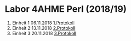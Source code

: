 # Labor 4AHME Perl (2018/19)

1) Einheit 1 06.11.2018 [1.Protokoll](https://github.com/pernim15/protokoll_G2_pernim15_06.11.2018)
2) Einheit 2 13.11.2018 [2.Protokoll](https://github.com/pernim15/protokoll_G2_pernim15_13.11.2018)
3) Einheit 3 20.11.2018 [3.Protokoll](https://github.com/HTLMechatronics/m15-la1-sx/blob/pernim15/protokoll_G2_20.11.2018.md)
